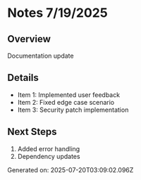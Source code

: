 # Notes 7/19/2025

## Overview
Documentation update

## Details
- Item 1: Implemented user feedback
- Item 2: Fixed edge case scenario
- Item 3: Security patch implementation

## Next Steps
1. Added error handling
2. Dependency updates

Generated on: 2025-07-20T03:09:02.096Z
